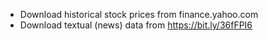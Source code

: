- Download historical stock prices from finance.yahoo.com <br>
- Download textual (news) data from https://bit.ly/36fFPI6 <br>
